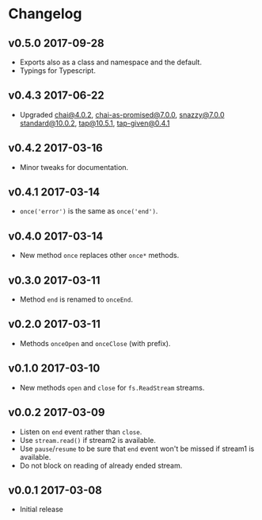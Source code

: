 # Changelog

## v0.5.0 2017-09-28

  * Exports also as a class and namespace and the default.
  * Typings for Typescript.

## v0.4.3 2017-06-22

  * Upgraded chai@4.0.2, chai-as-promised@7.0.0, snazzy@7.0.0
    standard@10.0.2, tap@10.5.1, tap-given@0.4.1

## v0.4.2 2017-03-16

  * Minor tweaks for documentation.

## v0.4.1 2017-03-14

  * `once('error')` is the same as `once('end')`.

## v0.4.0 2017-03-14

  * New method `once` replaces other `once*` methods.

## v0.3.0 2017-03-11

  * Method `end` is renamed to `onceEnd`.

## v0.2.0 2017-03-11

  * Methods `onceOpen` and `onceClose` (with prefix).

## v0.1.0 2017-03-10

  * New methods `open` and `close` for `fs.ReadStream` streams.

## v0.0.2 2017-03-09

  * Listen on `end` event rather than `close`.
  * Use `stream.read()` if stream2 is available.
  * Use `pause`/`resume` to be sure that `end` event won't be missed if stream1
    is available.
  * Do not block on reading of already ended stream.

## v0.0.1 2017-03-08

  * Initial release

